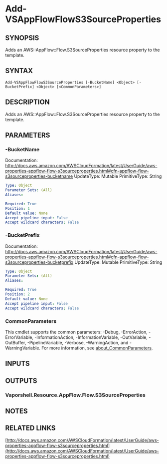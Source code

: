 # Add-VSAppFlowFlowS3SourceProperties

## SYNOPSIS
Adds an AWS::AppFlow::Flow.S3SourceProperties resource property to the template.

## SYNTAX

```
Add-VSAppFlowFlowS3SourceProperties [-BucketName] <Object> [-BucketPrefix] <Object> [<CommonParameters>]
```

## DESCRIPTION
Adds an AWS::AppFlow::Flow.S3SourceProperties resource property to the template.

## PARAMETERS

### -BucketName
Documentation: http://docs.aws.amazon.com/AWSCloudFormation/latest/UserGuide/aws-properties-appflow-flow-s3sourceproperties.html#cfn-appflow-flow-s3sourceproperties-bucketname
UpdateType: Mutable
PrimitiveType: String

```yaml
Type: Object
Parameter Sets: (All)
Aliases:

Required: True
Position: 1
Default value: None
Accept pipeline input: False
Accept wildcard characters: False
```

### -BucketPrefix
Documentation: http://docs.aws.amazon.com/AWSCloudFormation/latest/UserGuide/aws-properties-appflow-flow-s3sourceproperties.html#cfn-appflow-flow-s3sourceproperties-bucketprefix
UpdateType: Mutable
PrimitiveType: String

```yaml
Type: Object
Parameter Sets: (All)
Aliases:

Required: True
Position: 2
Default value: None
Accept pipeline input: False
Accept wildcard characters: False
```

### CommonParameters
This cmdlet supports the common parameters: -Debug, -ErrorAction, -ErrorVariable, -InformationAction, -InformationVariable, -OutVariable, -OutBuffer, -PipelineVariable, -Verbose, -WarningAction, and -WarningVariable. For more information, see [about_CommonParameters](http://go.microsoft.com/fwlink/?LinkID=113216).

## INPUTS

## OUTPUTS

### Vaporshell.Resource.AppFlow.Flow.S3SourceProperties
## NOTES

## RELATED LINKS

[http://docs.aws.amazon.com/AWSCloudFormation/latest/UserGuide/aws-properties-appflow-flow-s3sourceproperties.html](http://docs.aws.amazon.com/AWSCloudFormation/latest/UserGuide/aws-properties-appflow-flow-s3sourceproperties.html)

